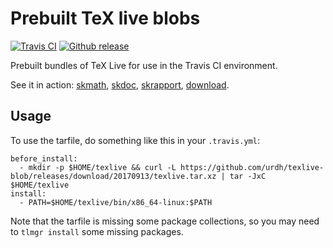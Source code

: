 # Prebuilt TeX live blobs

[![Travis CI](https://img.shields.io/travis/urdh/texlive-blob/master.svg)](https://travis-ci.org/urdh/texlive-blob)
[![Github release](https://img.shields.io/github/release/urdh/texlive-blob.svg)](https://github.com/urdh/texlive-blob/releases/latest)

Prebuilt bundles of TeX Live for use in the Travis CI environment.

See it in action: [skmath](https://github.com/urdh/skmath/blob/master/.travis.yml), [skdoc](https://github.com/urdh/skdoc/blob/master/.travis.yml), [skrapport](https://github.com/urdh/skrapport/blob/master/.travis.yml), [download](https://github.com/urdh/download/blob/master/.travis.yml).

## Usage

To use the tarfile, do something like this in your `.travis.yml`:

```
before_install:
  - mkdir -p $HOME/texlive && curl -L https://github.com/urdh/texlive-blob/releases/download/20170913/texlive.tar.xz | tar -JxC $HOME/texlive
install:
  - PATH=$HOME/texlive/bin/x86_64-linux:$PATH
```

Note that the tarfile is missing some package collections, so you may need to `tlmgr install` some missing packages.
